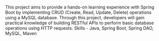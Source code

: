 This project aims to provide a hands-on learning experience with Spring Boot by implementing CRUD (Create, Read, Update, Delete) operations using a MySQL database. Through this project, developers will gain practical knowledge of building RESTful APIs to perform basic database operations using HTTP requests.
Skills - Java, Spring Boot, Spring DAO, MySQL, Maven